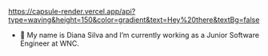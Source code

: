 https://capsule-render.vercel.app/api?type=waving&height=150&color=gradient&text=Hey%20there&textBg=false

* 🌱 My name is Diana Silva and I’m currently working as a Junior Software Engineer at WNC.

<!--
**DianaSill/DianaSill** is a ✨ _special_ ✨ repository because its `README.md` (this file) appears on your GitHub profile.
![image](https://github.com/user-attachments/assets/f72c92e4-d845-46ee-8c57-d86267f74078)
Here are some ideas to get you started:

- 🔭 I’m currently working on ...
- 🌱 I’m currently learning ...
- 👯 I’m looking to collaborate on ...
- 🤔 I’m looking for help with ...
- 💬 Ask me about ...
- 📫 How to reach me: ...
- 😄 Pronouns: ...
- ⚡ Fun fact: ...
-->
